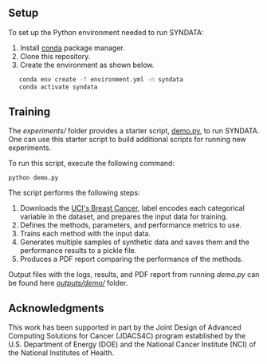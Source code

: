 ## Setup

To set up the Python environment needed to run SYNDATA:
1. Install [conda](https://docs.conda.io/en/latest/) package manager. 
2. Clone this repository. 
3. Create the environment as shown below.

```bash
   conda env create -f environment.yml -n syndata
   conda activate syndata
```

## Training

The *experiments/* folder provides a starter script, [demo.py](https://github.com/CBIIT/NCI-DOE-Collab-Pilot3-SYNDATA/blob/main/experiments/demo.py), to run SYNDATA. One can use this starter script to build additional scripts for running new experiments.

To run this script, execute the following command: 

```
python demo.py
```

The script performs the following steps: 

1) Downloads the [UCI's Breast Cancer](https://archive.ics.uci.edu/ml/datasets/Breast+Cancer), label encodes each categorical variable in the dataset, and prepares the input data for training.
2) Defines the methods, parameters, and performance metrics to use.
3) Trains each method with the input data.
4) Generates multiple samples of synthetic data and saves them and the performance results to a pickle file.
5) Produces a PDF report comparing the performance of the methods. 

Output files with the logs, results, and PDF report from running *demo.py* can be found here [*outputs/demo/*](https://github.com/CBIIT/NCI-DOE-Collab-Pilot3-SYNDATA/tree/main/outputs/demo) folder.

## Acknowledgments
   
This work has been supported in part by the Joint Design of Advanced Computing Solutions for Cancer (JDACS4C) program established by the U.S. Department of Energy (DOE) and the National Cancer Institute (NCI) of the National Institutes of Health.
